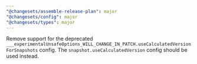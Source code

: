 ```yaml
---
"@changesets/assemble-release-plan": major
"@changesets/config": major
"@changesets/types": major
---
```


Remove support for the deprecated `___experimentalUnsafeOptions_WILL_CHANGE_IN_PATCH.useCalculatedVersionForSnapshots` config. The `snapshot.useCalculatedVersion` config should be used instead.
